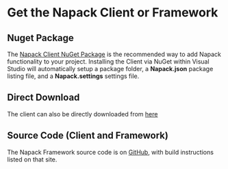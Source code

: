 # Get the Napack Client or Framework

Nuget Package
----------------
The [Napack Client NuGet Package](https://www.nuget.org/packages/Napack/) is the recommended way to add Napack functionality to your project.
Installing the Client via NuGet within Visual Studio will automatically setup a package folder, a **Napack.json** package listing file, and a **Napack.settings** settings file.

Direct Download
---------------
The client can also be directly downloaded from [here](https://napack.net/Content/NapackClient.zip)

Source Code (Client and Framework)
--------------
The Napack Framework source code is on [GitHub](https://github.com/guminer/napack), with build instructions listed on that site.